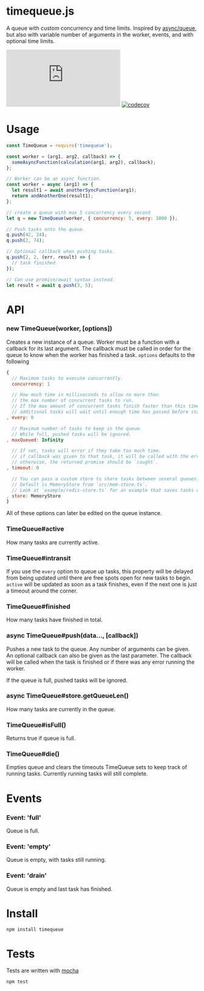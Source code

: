 # timequeue.js

A queue with custom concurrency and time limits. Inspired by [async/queue](https://caolan.github.io/async/v3/docs.html#queue), but also with variable number of arguments in the worker, events, and with optional time limits.

![Depfu](https://img.shields.io/depfu/fent/timequeue.js)
[![codecov](https://codecov.io/gh/fent/timequeue.js/branch/master/graph/badge.svg)](https://codecov.io/gh/fent/timequeue.js)

# Usage

```js
const TimeQueue = require('timequeue');

const worker = (arg1, arg2, callback) => {
  someAsyncFunction(calculation(arg1, arg2), callback);
};

// Worker can be an async function.
const worker = async (arg1) => {
  let result1 = await anotherSyncFunction(arg1);
  return andAnotherOne(result1);
};

// create a queue with max 5 concurrency every second
let q = new TimeQueue(worker, { concurrency: 5, every: 1000 });

// Push tasks onto the queue.
q.push(42, 24);
q.push(2, 74);

// Optional callback when pushing tasks.
q.push(2, 2, (err, result) => {
  // task finished
});

// Can use promise/await syntax instead.
let result = await q.push(3, 5);
```


# API
### new TimeQueue(worker, [options])
Creates a new instance of a queue. Worker must be a function with a callback for its last argument. The callback must be called in order for the queue to know when the worker has finished a task. `options` defaults to the following

```js
{
  // Maximum tasks to execute concurrently.
  concurrency: 1

  // How much time in milliseconds to allow no more than
  // the max number of concurrent tasks to run.
  // If the max amount of concurrent tasks finish faster than this time limit,
  // additional tasks will wait until enough time has passed before starting.
, every: 0

  // Maximum number of tasks to keep in the queue.
  // While full, pushed tasks will be ignored.
, maxQueued: Infinity

  // If set, tasks will error if they take too much time.
  // if callback was given to that task, it will be called with the error,
  // otherwise, the returned promise should be `caught`.
, timeout: 0

  // You can pass a custom store to share tasks between several queues.
  // Default is MemoryStore from `src/mem-store.ts`.
  // Look at `example/redis-store.ts` for an example that saves tasks onto redis.
, store: MemoryStore
}
```

All of these options can later be edited on the queue instance.

### TimeQueue#active
How many tasks are currently active.

### TimeQueue#intransit
If you use the `every` option to queue up tasks, this property will be delayed from being updated until there are free spots open for new tasks to begin. `active` will be updated as soon as a task finishes, even if the next one is just a timeout around the corner.

### TimeQueue#finished
How many tasks have finished in total.

### async TimeQueue#push(data..., [callback])
Pushes a new task to the queue. Any number of arguments can be given. An optional callback can also be given as the last parameter. The callback will be called when the task is finished or if there was any error running the worker.

If the queue is full, pushed tasks will be ignored.

### async TimeQueue#store.getQueueLen()
How many tasks are currently in the queue.

### TimeQueue#isFull()
Returns true if queue is full.

### TimeQueue#die()
Empties queue and clears the timeouts TimeQueue sets to keep track of running tasks. Currently running tasks will still complete.

# Events

### Event: 'full'

Queue is full.

### Event: 'empty'

Queue is empty, with tasks still running.

### Event: 'drain'

Queue is empty and last task has finished.


# Install

    npm install timequeue


# Tests
Tests are written with [mocha](https://mochajs.org)

```bash
npm test
```
